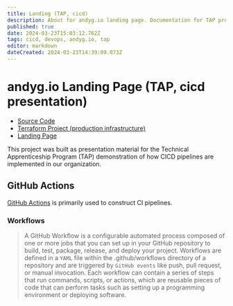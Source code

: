 ```yaml
---
title: Landing (TAP, cicd)
description: About for andyg.io landing page. Documentation for TAP presentation on CICD processes.
published: true
date: 2024-03-23T15:03:12.762Z
tags: cicd, devops, andyg.io, tap
editor: markdown
dateCreated: 2024-03-23T14:39:09.073Z
---
```


# andyg.io Landing Page (TAP, cicd presentation)

- [Source Code](https://github.com/andygodish/landing)
- [Terraform Project (production infrastructure)](https://github.com/andygodish/terraform-agio-landing)
- [Landing Page](https://andyg.io)

This project was built as presentation material for the Technical Apprenticeship Program (TAP) demonstration of how CICD pipelines are implemented in our organization. 

## GitHub Actions

[GitHub Actions](https://github.com/features/actions) is primarily used to construct CI pipelines. 

### Workflows

> A GitHub Workflow is a configurable automated process composed of one or more jobs that you can set up in your GitHub repository to build, test, package, release, and deploy your project. Workflows are defined in a `YAML` file within the .github/workflows directory of a repository and are triggered by `GitHub events` like push, pull request, or manual invocation. Each workflow can contain a series of steps that run commands, scripts, or actions, which are reusable pieces of code that can perform tasks such as setting up a programming environment or deploying software.